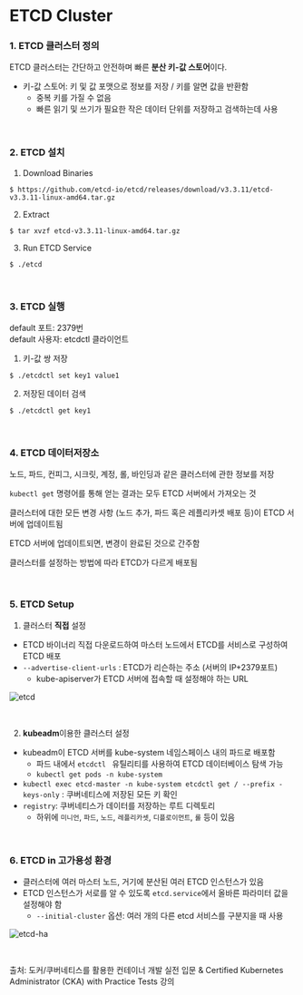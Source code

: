 # ETCD Cluster

### 1. ETCD 클러스터 정의

ETCD 클러스터는 간단하고 안전하며 빠른 **분산 키-값 스토어**이다.

- 키-값 스토어: 키 및 값 포맷으로 정보를 저장 / 키를 알면 값을 반환함
  - 중복 키를 가질 수 없음
  - 빠른 읽기 및 쓰기가 필요한 작은 데이터 단위를 저장하고 검색하는데 사용

<br>

### 2. ETCD 설치

1. Download Binaries

```
$ https://github.com/etcd-io/etcd/releases/download/v3.3.11/etcd-v3.3.11-linux-amd64.tar.gz
```

2. Extract

```
$ tar xvzf etcd-v3.3.11-linux-amd64.tar.gz 
```

3. Run ETCD Service

```
$ ./etcd
```

<br>

### 3. ETCD 실행

default 포트: 2379번<br>
default 사용자: etcdctl 클라이언트 

1. 키-값 쌍 저장

```
$ ./etcdctl set key1 value1
```

2. 저장된 데이터 검색

```
$ ./etcdctl get key1
```

<br>

### 4. ETCD 데이터저장소

노드, 파드, 컨피그, 시크릿, 계정, 롤, 바인딩과 같은 클러스터에 관한 정보를 저장

`kubectl get` 명령어를 통해 얻는 결과는 모두 ETCD 서버에서 가져오는 것

클러스터에 대한 모든 변경 사항 (노드 추가, 파드 혹은 레플리카셋 배포 등)이 ETCD 서버에 업데이트됨

ETCD 서버에 업데이트되면, 변경이 완료된 것으로 간주함

클러스터를 설정하는 방법에 따라 ETCD가 다르게 배포됨

<br>

### 5. ETCD Setup

1. 클러스터 **직접** 설정

-  ETCD 바이너리 직접 다운로드하여 마스터 노드에서 ETCD를 서비스로 구성하여 ETCD 배포
- `--advertise-client-urls` : ETCD가 리슨하는 주소 (서버의 IP+2379포트)
  - kube-apiserver가 ETCD 서버에 접속할 때 설정해야 하는 URL

![etcd](https://github.com/kodekloudhub/certified-kubernetes-administrator-course/raw/master/images/etcd.PNG)

<br>

2. **kubeadm**이용한 클러스터 설정

- kubeadm이 ETCD 서버를 kube-system 네임스페이스 내의 파드로 배포함
  - 파드 내에서 `etcdctl ` 유틸리티를 사용하여 ETCD 데이터베이스 탐색 가능
  - `kubectl get pods -n kube-system` 
- `kubectl exec etcd-master -n kube-system etcdctl get / --prefix -keys-only` : 쿠버네티스에 저장된 모든 키 확인
- `registry`: 쿠버네티스가 데이터를 저장하는 루트 디렉토리 
  - 하위에 `미니언`,  `파드`, `노드`, `레플리카셋`, `디플로이먼트`, `롤` 등이 있음

<br>

### 6. ETCD in 고가용성 환경

- 클러스터에 여러 마스터 노드, 거기에 분산된 여러 ETCD 인스턴스가 있음
- ETCD 인스턴스가 서로를 알 수 있도록 `etcd.service`에서 올바른 파라미터 값을 설정해야 함 
  -  `--initial-cluster` 옵션: 여러 개의 다른 etcd 서비스를 구분지을 때 사용

![etcd-ha](https://github.com/kodekloudhub/certified-kubernetes-administrator-course/raw/master/images/etcd-ha.PNG)



<br>



출처: 도커/쿠버네티스를 활용한 컨테이너 개발 실전 입문 & Certified Kubernetes Administrator (CKA) with Practice Tests 강의



